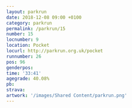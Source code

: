 ```yaml
---
layout: parkrun
date: 2018-12-08 09:00 +0100
category: parkrun
permalink: /parkrun/15
number: 15
locnumber: 9
location: Pocket
locurl: http://parkrun.org.uk/pocket
runnumber: 26
pos: 96
genderpos: 
time: '33:41'
agegrade: 40.08%
pb: 
strava: 
artwork: '/images/Shared Content/parkrun.png'
---
```

